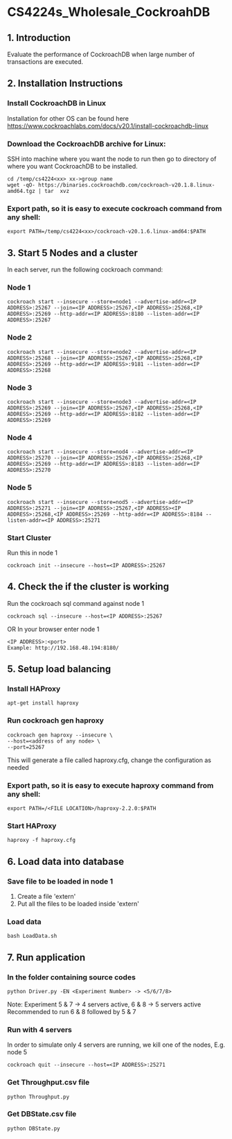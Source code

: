 # CS4224s_Wholesale_CockroahDB
 
## 1. Introduction
Evaluate the performance of CockroachDB when large number of transactions are executed.

## 2. Installation Instructions
### Install CockroachDB in Linux
Installation for other OS can be found here https://www.cockroachlabs.com/docs/v20.1/install-cockroachdb-linux <br>
### Download the CockroachDB archive for Linux:
SSH into machine where you want the node to run then go to directory of where you want CockroachDB to be installed.
```
cd /temp/cs4224<xx> xx->group name
wget -qO- https://binaries.cockroachdb.com/cockroach-v20.1.8.linux-amd64.tgz | tar  xvz
```
### Export path, so it is easy to execute cockroach command from any shell:
```
export PATH=/temp/cs4224<xx>/cockroach-v20.1.6.linux-amd64:$PATH
```

## 3. Start 5 Nodes and a cluster
In each server, run the following cockroach command:
### Node 1
```
cockroach start --insecure --store=node1 --advertise-addr=<IP ADDRESS>:25267 --join=<IP ADDRESS>:25267,<IP ADDRESS>:25268,<IP ADDRESS>:25269 --http-addr=<IP ADDRESS>:8180 --listen-addr=<IP ADDRESS>:25267
```
### Node 2
```
cockroach start --insecure --store=node2 --advertise-addr=<IP ADDRESS>:25268 --join=<IP ADDRESS>:25267,<IP ADDRESS>:25268,<IP ADDRESS>:25269 --http-addr=<IP ADDRESS>:9181 --listen-addr=<IP ADDRESS>:25268
```
### Node 3
```
cockroach start --insecure --store=node3 --advertise-addr=<IP ADDRESS>:25269 --join=<IP ADDRESS>:25267,<IP ADDRESS>:25268,<IP ADDRESS>:25269 --http-addr=<IP ADDRESS>:8182 --listen-addr=<IP ADDRESS>:25269
```
### Node 4
```
cockroach start --insecure --store=nod4 --advertise-addr=<IP ADDRESS>:25270 --join=<IP ADDRESS>:25267,<IP ADDRESS>:25268,<IP ADDRESS>:25269 --http-addr=<IP ADDRESS>:8183 --listen-addr=<IP ADDRESS>:25270
```
### Node 5
```
cockroach start --insecure --store=nod5 --advertise-addr=<IP ADDRESS>:25271 --join=<IP ADDRESS>:25267,<IP ADDRESS><IP ADDRESS>:25268,<IP ADDRESS>:25269 --http-addr=<IP ADDRESS>:8184 --listen-addr=<IP ADDRESS>:25271
```
### Start Cluster
Run this in node 1
```
cockroach init --insecure --host=<IP ADDRESS>:25267
```

## 4. Check the if the cluster is working
Run the cockroach sql command against node 1
```
cockroach sql --insecure --host=<IP ADDRESS>:25267
```
OR
In your browser enter node 1
```
<IP ADDRESS>:<port>
Example: http://192.168.48.194:8180/
```

## 5. Setup load balancing
### Install HAProxy
```
apt-get install haproxy
```
### Run cockroach gen haproxy
```
cockroach gen haproxy --insecure \
--host=<address of any node> \
--port=25267
```
This will generate a file called haproxy.cfg, change the configuration as needed
### Export path, so it is easy to execute haproxy command from any shell:
```
export PATH=/<FILE LOCATION>/haproxy-2.2.0:$PATH
```
### Start HAProxy
```
haproxy -f haproxy.cfg
```

## 6. Load data into database
### Save file to be loaded in node 1
1. Create a file 'extern'
2. Put all the files to be loaded inside 'extern'
### Load data
```
bash LoadData.sh
```

## 7. Run application
### In the folder containing source codes
```
python Driver.py -EN <Experiment Number> -> <5/6/7/8>
```
Note: Experiment 5 & 7 -> 4 servers active, 6 & 8 -> 5 servers active
      Recommended to run 6 & 8 followed by 5 & 7
      
### Run with 4 servers
In order to simulate only 4 servers are running, we kill one of the nodes, E.g. node 5
```
cockroach quit --insecure --host=<IP ADDRESS>:25271
```
### Get Throughput.csv file
```
python Throughput.py
```
### Get DBState.csv file
```
python DBState.py
```




